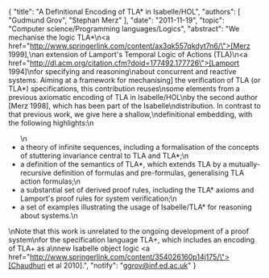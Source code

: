 {
    "title": "A Definitional Encoding of TLA* in Isabelle/HOL",
    "authors": [
        "Gudmund Grov",
        "Stephan Merz"
    ],
    "date": "2011-11-19",
    "topic": "Computer science/Programming languages/Logics",
    "abstract": "We mechanise the logic TLA*\n<a href=\"http://www.springerlink.com/content/ax3qk557qkdyt7n6/\">[Merz 1999]</a>,\nan extension of Lamport's  Temporal Logic of Actions (TLA)\n<a href=\"http://dl.acm.org/citation.cfm?doid=177492.177726\">[Lamport 1994]</a>\nfor specifying and reasoning\nabout concurrent and reactive systems. Aiming at a framework for mechanising]  the verification of TLA (or TLA*) specifications, this contribution reuses\nsome elements from a previous axiomatic encoding of TLA in Isabelle/HOL\nby the second author [Merz 1998], which has been part of the Isabelle\ndistribution. In contrast to that previous work, we give here a shallow,\ndefinitional embedding, with the following highlights:\n<ul>\n<li>a theory of infinite sequences, including a formalisation of the concepts of stuttering invariance central to TLA and TLA*;\n<li>a definition of the semantics of TLA*, which extends TLA by a mutually-recursive definition of formulas and pre-formulas, generalising TLA action formulas;\n<li>a substantial set of derived proof rules, including the TLA* axioms and Lamport's proof rules for system verification;\n<li>a set of examples illustrating the usage of Isabelle/TLA* for reasoning about systems.\n</ul>\nNote that this work is unrelated to the ongoing development of a proof system\nfor the specification language TLA+, which includes an encoding of TLA+ as a\nnew Isabelle object logic <a href=\"http://www.springerlink.com/content/354026160p14j175/\">[Chaudhuri et al 2010]</a>.",
    "notify": "ggrov@inf.ed.ac.uk"
}